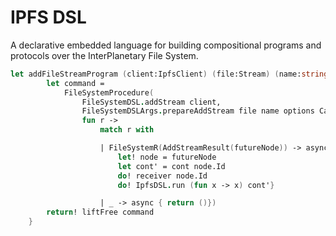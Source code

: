# IPFS DSL

A declarative embedded language for building compositional programs and protocols over the InterPlanetary File System.

```fsharp
let addFileStreamProgram (client:IpfsClient) (file:Stream) (name:string) (options:AddFileOptions) (receiver:Cid -> Async<unit>) (cont:Cid -> IpfsClientProgram<Async<unit>,'b>)= ipfs {
        let command =
            FileSystemProcedure(
                FileSystemDSL.addStream client,
                FileSystemDSLArgs.prepareAddStream file name options Cancellation.dontUse,
                fun r ->
                    match r with

                    | FileSystemR(AddStreamResult(futureNode)) -> async {
                        let! node = futureNode
                        let cont' = cont node.Id
                        do! receiver node.Id
                        do! IpfsDSL.run (fun x -> x) cont'}

                    | _ -> async { return ()})
        return! liftFree command
    }
```